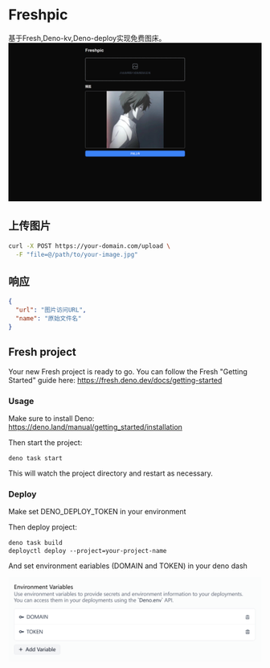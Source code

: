 # Freshpic
基于Fresh,Deno-kv,Deno-deploy实现免费图床。
![](./images/home.png)

## 上传图片
```bash
curl -X POST https://your-domain.com/upload \
  -F "file=@/path/to/your-image.jpg"
```
## 响应
```json
{
  "url": "图片访问URL",
  "name": "原始文件名"
}
```
## Fresh project

Your new Fresh project is ready to go. You can follow the Fresh "Getting
Started" guide here: https://fresh.deno.dev/docs/getting-started

### Usage

Make sure to install Deno: https://deno.land/manual/getting_started/installation

Then start the project:

```
deno task start
```

This will watch the project directory and restart as necessary.

### Deploy

Make set DENO_DEPLOY_TOKEN in your environment

Then deploy project:

```
deno task build
deployctl deploy --project=your-project-name
```

And set environment eariables (DOMAIN and TOKEN) in your deno dash 

![](./images/deno_env.png)
